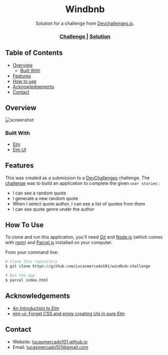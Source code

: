 <!-- Please update value in the {}  -->

<h1 align="center">Windbnb</h1>

<div align="center">
   Solution for a challenge from  <a href="http://devchallenges.io" target="_blank">Devchallenges.io</a>.
</div>

<div align="center">
  <h3>
    <a href="https://devchallenges.io/challenges/8Y3J4ucAMQpSnYTwwWW8">
      Challenge
    </a>
    <span> | </span>
    <a href="https://lucasmercado101.github.io/random-quote-generator-elm/">
      Solution
    </a>
  </h3>
</div>

## Table of Contents

- [Overview](#overview)
  - [Built With](#built-with)
- [Features](#features)
- [How to use](#how-to-use)
- [Acknowledgements](#acknowledgements)
- [Contact](#contact)

## Overview

![screenshot](preview.gif)

### Built With

- [Elm](https://elm-lang.org/)
- [Elm UI](https://github.com/mdgriffith/elm-ui)

## Features

This was created as a submission to a [DevChallenges](https://devchallenges.io/challenges) challenge. The [challenge](https://devchallenges.io/challenges/3JFYedSOZqAxYuOCNmYD) was to build an application to complete the given `user stories` :

- I can see a random quote
- I generate a new random quote
- When I select quote author, I can see a list of quotes from them
- I can see quote genre under the author

## How To Use

To clone and run this application, you'll need [Git](https://git-scm.com) and [Node.js](https://nodejs.org/en/download/) (which comes with [npm](http://npmjs.com)) and [Parcel.js](https://parceljs.org/) installed on your computer.

From your command line:

```bash
# Clone this repository
$ git clone https://github.com/Lucasmercado101/windbnb-challenge

# Run the app
$ parcel index.html
```

## Acknowledgements

- [An Introduction to Elm](https://guide.elm-lang.org/)
- [elm-ui: Forget CSS and enjoy creating UIs in pure Elm](https://korban.net/posts/elm/2019-11-17-elm-ui-introduction/)

## Contact

- Website: [lucasmercado101.github.io](https://lucasmercado101.github.io/)
- Email: lucasmercado101@gmail.com
